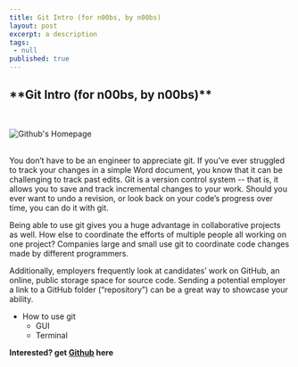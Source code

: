 ```yaml
---
title: Git Intro (for n00bs, by n00bs)
layout: post
excerpt: a description
tags:
 - null
published: true
---
```


<h2>**Git Intro (for n00bs, by n00bs)**</h2> </br>

![Github's Homepage](http://i.imgur.com/bnOkj99.png) </br> </br>

You don’t have to be an engineer to appreciate git. If you’ve ever struggled to track your changes in a simple Word document, you know that it can be challenging to track past edits. Git is a version control system -- that is, it allows you to save and track incremental changes to your work. Should you ever want to undo a revision, or look back on your code’s progress over time, you can do it with git.

Being able to use git gives you a huge advantage in collaborative projects as well. How else to coordinate the efforts of multiple people all working on one project? Companies large and small use git to coordinate code changes made by different programmers.

Additionally, employers frequently look at candidates’ work on GitHub, an online, public storage space for source code. Sending a potential employer a link to a GitHub folder (“repository”) can be a great way to showcase your ability.

* How to use git
    * GUI
    * Terminal

**Interested? get [Github](https://github.com/) here**
